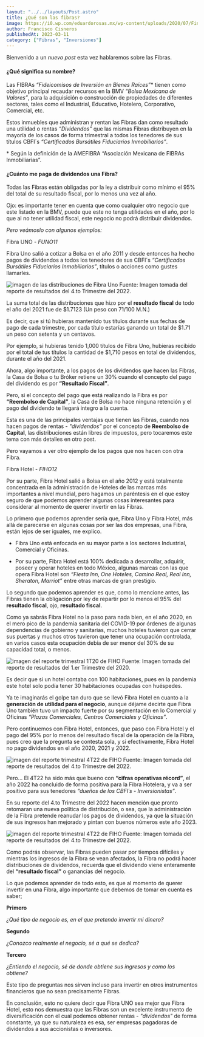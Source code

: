 ```yaml
---
layout: "../../layouts/Post.astro"
title: ¿Qué son las fibras?
image: https://i0.wp.com/eduardorosas.mx/wp-content/uploads/2020/07/Finance-Blog-1.png?resize=1024%2C576&ssl=1.webp
author: Francisco Cisneros
publishedAt: 2023-03-11
category: ["Fibras", "Inversiones"]
---
```


<!-- @format -->

Bienvenido a un _nuevo post_ esta vez hablaremos sobre las Fibras.

#### ¿Qué significa su nombre?

Las FIBRAs _“Fideicomisos de Inversión en Bienes Raíces”_\* tienen como objetivo principal recaudar recursos en la BMV _“Bolsa Mexicana de Valores”_, para la adquisición o construcción de propiedades de diferentes sectores, tales como el Industrial, Educativo, Hotelero, Corporativo, Comercial, etc.

Estos inmuebles que administran y rentan las Fibras dan como resultado una utilidad o rentas _“Dividendos”_ que las mismas Fibras distribuyen en la mayoría de los casos de forma trimestral a todos los tenedores de sus títulos CBFI´s _“Certificados Bursátiles Fiduciarios Inmobiliarios”_.

<span>
* Según la definición de la AMEFIBRA “Asociación Mexicana de FIBRAs Inmobiliarias”.
</span>

#### ¿Cuánto me paga de dividendos una Fibra?

Todas las Fibras están obligadas por la ley a distribuir como mínimo el 95% del total de su resultado fiscal, por lo menos una vez al año.

Ojo: es importante tener en cuenta que como cualquier otro negocio que este listado en la BMV, puede que este no tenga utilidades en el año, por lo que al no tener utilidad fiscal, este negocio no podrá distribuir dividendos.

_Pero veámoslo con algunos ejemplos:_

Fibra UNO - _FUNO11_

Fibra Uno salió a cotizar a Bolsa en el año 2011 y desde entonces ha hecho pagos de dividendos a todos los tenedores de sus CBFI´s _“Certificados Bursátiles Fiduciarios Inmobiliarios”_, títulos o acciones como gustes llamarles.

![imagen de las distribuciones de Fibra Uno](../../images/dist-funo.png)
<span>
Fuente: Imagen tomada del reporte de resultados del 4.to Trimestre del 2022.
</span>

La suma total de las distribuciones que hizo por el **resultado fiscal** de todo el año del 2021 fue de $1.7123 (Un peso con 71/100 M.N.)

Es decir, que si tú hubieras mantenido tus títulos durante sus fechas de pago de cada trimestre, por cada título estarías ganando un total de $1.71 un peso con setenta y un centavos.

Por ejemplo, si hubieras tenido 1,000 títulos de Fibra Uno, hubieras recibido por el total de tus títulos la cantidad de $1,710 pesos en total de dividendos, durante el año del 2021.

Ahora, algo importante, a los pagos de los dividendos que hacen las Fibras, la Casa de Bolsa o tu Bróker retiene un 30% cuando el concepto del pago del dividendo es por **“Resultado Fiscal”**.

Pero, si el concepto del pago que está realizando la Fibra es por **“Reembolso de Capital”**, la Casa de Bolsa no hace ninguna retención y el pago del dividendo te llegará integro a la cuenta.

Esta es una de las principales ventajas que tienen las Fibras, cuando nos hacen pagos de rentas - _"dividendos”_ por el concepto de **Reembolso de Capital**, las distribuciones están libres de impuestos, pero tocaremos este tema con más detalles en otro post.

Pero vayamos a ver otro ejemplo de los pagos que nos hacen con otra Fibra.

Fibra Hotel - _FIHO12_

Por su parte, Fibra Hotel salió a Bolsa en el año 2012 y está totalmente concentrada en la administración de Hoteles de las marcas más importantes a nivel mundial, pero hagamos un paréntesis en el que estoy seguro de que podemos aprender algunas cosas interesantes para considerar al momento de querer invertir en las Fibras.

Lo primero que podemos aprender sería que, Fibra Uno y Fibra Hotel, más allá de parecerse en algunas cosas por ser las dos empresas, una Fibra, están lejos de ser iguales, me explico.

- Fibra Uno está enfocada en su mayor parte a los sectores Industrial, Comercial y Oficinas.

- Por su parte, Fibra Hotel está 100% dedicada a desarrollar, adquirir, poseer y operar hoteles en todo México, algunas marcas con las que opera Fibra Hotel son _“Fiesta Inn, One Hoteles, Camino Real, Real Inn, Sheraton, Marriot”_ entre otras marcas de gran prestigio.

Lo segundo que podemos aprender es que, como lo mencione antes, las Fibras tienen la obligación por ley de repartir por lo menos el 95% del **resultado fiscal**, ojo, **resultado fiscal**.

Como ya sabrás Fibra Hotel no la paso para nada bien, en el año 2020, en el mero pico de la pandemia sanitaria del COVID-19 por órdenes de algunas dependencias de gobierno y sanitarias, muchos hoteles tuvieron que cerrar sus puertas y muchos otros tuvieron que tener una ocupación controlada, en varios casos esta ocupación debía de ser menor del 30% de su capacidad total, o menos.

![imagen del reporte trimestral 1T20 de FIHO](../../images/hotel-covid.png)
<span>
Fuente: Imagen tomada del reporte de resultados del 1.er Trimestre del 2020.
</span>

Es decir que si un hotel contaba con 100 habitaciones, pues en la pandemia este hotel solo podía tener 30 habitaciones ocupadas con huéspedes.

Ya te imaginarás el golpe tan duro que se llevó Fibra Hotel en cuanto a la **generación de utilidad para el negocio**, aunque déjame decirte que Fibra Uno también tuvo un impacto fuerte por su segmentación en lo Comercial y Oficinas _“Plazas Comerciales, Centros Comerciales y Oficinas”_.

Pero continuemos con Fibra Hotel, entonces, que paso con Fibra Hotel y el pago del 95% por lo menos del resultado fiscal de la operación de la Fibra, pues creo que la pregunta se contesta sola, y si efectivamente, Fibra Hotel no pago dividendos en el año 2020, 2021 y 2022.

![imagen del reporte trimestral 4T22 de FIHO](../../images/hotel-grafica.png)
<span>
Fuente: Imagen tomada del reporte de resultados del 4.to Trimestre del 2022.
</span>

Pero… El 4T22 ha sido más que bueno con **“cifras operativas récord”**, el año 2022 ha concluido de forma positiva para la Fibra Hotelera, y va a ser positivo para sus tenedores _“dueños de los CBFI´s - Inversionistas”_.

En su reporte del 4.to Trimestre del 2022 hacen mención que pronto retomaran una nueva política de distribución, o sea, que la administración de la Fibra pretende reanudar los pagos de dividendos, ya que la situación de sus ingresos han mejorado y pintan con buenos números este año 2023.

![imagen del reporte trimestral 4T22 de FIHO](../../images/hotel-pagos.png)
<span>
Fuente: Imagen tomada del reporte de resultados del 4.to Trimestre del 2022.
</span>

Como podrás observar, las Fibras pueden pasar por tiempos difíciles y mientras los ingresos de la Fibra se vean afectados, la Fibra no podrá hacer distribuciones de dividendos, recuerda que el dividendo viene enteramente del **“resultado fiscal”** o ganancias del negocio.

Lo que podemos aprender de todo esto, es que al momento de querer invertir en una Fibra, algo importante que debemos de tomar en cuenta es saber;

**Primero**

_¿Qué tipo de negocio es, en el que pretendo invertir mi dinero?_

**Segundo**

_¿Conozco realmente el negocio, sé a qué se dedica?_

**Tercero**

_¿Entiendo el negocio, sé de donde obtiene sus ingresos y como los obtiene?_

Este tipo de preguntas nos sirven incluso para invertir en otros instrumentos financieros que no sean precisamente Fibras.

En conclusión, esto no quiere decir que Fibra UNO sea mejor que Fibra Hotel, esto nos demuestra que las Fibras son un excelente instrumento de diversificación con el cual podemos obtener rentas - _"dividendos"_ de forma constante, ya que su naturaleza es esa, ser empresas pagadoras de dividendos a sus accionistas o inversores.
